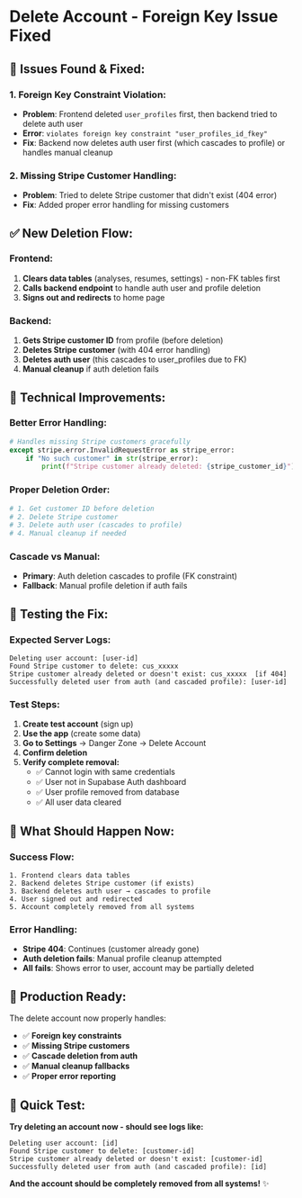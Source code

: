 # Delete Account - Foreign Key Issue Fixed

## 🐛 **Issues Found & Fixed:**

### 1. **Foreign Key Constraint Violation:**
- **Problem**: Frontend deleted `user_profiles` first, then backend tried to delete auth user
- **Error**: `violates foreign key constraint "user_profiles_id_fkey"`
- **Fix**: Backend now deletes auth user first (which cascades to profile) or handles manual cleanup

### 2. **Missing Stripe Customer Handling:**
- **Problem**: Tried to delete Stripe customer that didn't exist (404 error)
- **Fix**: Added proper error handling for missing customers

## ✅ **New Deletion Flow:**

### **Frontend:**
1. **Clears data tables** (analyses, resumes, settings) - non-FK tables first
2. **Calls backend endpoint** to handle auth user and profile deletion
3. **Signs out and redirects** to home page

### **Backend:**
1. **Gets Stripe customer ID** from profile (before deletion)
2. **Deletes Stripe customer** (with 404 error handling)
3. **Deletes auth user** (this cascades to user_profiles due to FK)
4. **Manual cleanup** if auth deletion fails

## 🔧 **Technical Improvements:**

### **Better Error Handling:**
```python
# Handles missing Stripe customers gracefully
except stripe.error.InvalidRequestError as stripe_error:
    if "No such customer" in str(stripe_error):
        print(f"Stripe customer already deleted: {stripe_customer_id}")
```

### **Proper Deletion Order:**
```python
# 1. Get customer ID before deletion
# 2. Delete Stripe customer 
# 3. Delete auth user (cascades to profile)
# 4. Manual cleanup if needed
```

### **Cascade vs Manual:**
- **Primary**: Auth deletion cascades to profile (FK constraint)
- **Fallback**: Manual profile deletion if auth fails

## 🧪 **Testing the Fix:**

### **Expected Server Logs:**
```
Deleting user account: [user-id]
Found Stripe customer to delete: cus_xxxxx
Stripe customer already deleted or doesn't exist: cus_xxxxx  [if 404]
Successfully deleted user from auth (and cascaded profile): [user-id]
```

### **Test Steps:**
1. **Create test account** (sign up)
2. **Use the app** (create some data)
3. **Go to Settings** → Danger Zone → Delete Account
4. **Confirm deletion**
5. **Verify complete removal:**
   - ✅ Cannot login with same credentials
   - ✅ User not in Supabase Auth dashboard
   - ✅ User profile removed from database
   - ✅ All user data cleared

## 🎯 **What Should Happen Now:**

### **Success Flow:**
```
1. Frontend clears data tables
2. Backend deletes Stripe customer (if exists)
3. Backend deletes auth user → cascades to profile
4. User signed out and redirected
5. Account completely removed from all systems
```

### **Error Handling:**
- **Stripe 404**: Continues (customer already gone)
- **Auth deletion fails**: Manual profile cleanup attempted
- **All fails**: Shows error to user, account may be partially deleted

## 🚨 **Production Ready:**

The delete account now properly handles:
- ✅ **Foreign key constraints**
- ✅ **Missing Stripe customers**  
- ✅ **Cascade deletion from auth**
- ✅ **Manual cleanup fallbacks**
- ✅ **Proper error reporting**

## 🎉 **Quick Test:**

**Try deleting an account now - should see logs like:**
```
Deleting user account: [id]
Found Stripe customer to delete: [customer-id]
Stripe customer already deleted or doesn't exist: [customer-id]
Successfully deleted user from auth (and cascaded profile): [id]
```

**And the account should be completely removed from all systems!** ✨